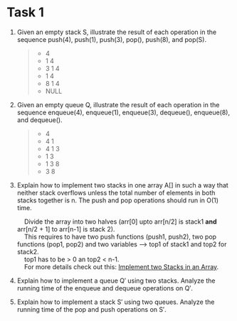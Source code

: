 # Task 1

1. Given an empty stack S, illustrate the result of each operation in the sequence push(4), push(1),
push(3), pop(), push(8), and pop(S).

    > - 4
    > - 1 4
    > - 3 1 4
    > - 1 4
    > - 8 1 4
    > - NULL

2. Given an empty queue Q, illustrate the result of each operation in the sequence enqueue(4),
enqueue(1), enqueue(3), dequeue(), enqueue(8), and dequeue().

    > - 4
    > - 4 1
    > - 4 1 3
    > - 1 3
    > - 1 3 8
    > - 3 8

3. Explain how to implement two stacks in one array A[] in such a way that neither stack overflows
unless the total number of elements in both stacks together is n. The push and pop operations
should run in O(1) time.

    &nbsp;&nbsp;&nbsp;&nbsp;Divide the array into two halves (arr[0] upto arr[n/2] is stack1 **and** arr[n/2 + 1] to arr[n-1] is stack 2).\
    &nbsp;&nbsp;&nbsp;&nbsp;This requires to have two push functions (push1, push2), two pop functions (pop1, pop2) and two variables --> top1 of stack1 and top2 for stack2.\
    &nbsp;&nbsp;&nbsp;&nbsp;top1 has to be > 0 an top2 < n-1.\
    &nbsp;&nbsp;&nbsp;&nbsp;For more details check out this: [Implement two Stacks in an Array](https://www.geeksforgeeks.org/implement-two-stacks-in-an-array/).

4. Explain how to implement a queue Q′ using two stacks. Analyze the running time of the enqueue
and dequeue operations on Q′.

5. Explain how to implement a stack S′ using two queues. Analyze the running time of the pop
and push operations on S′.
